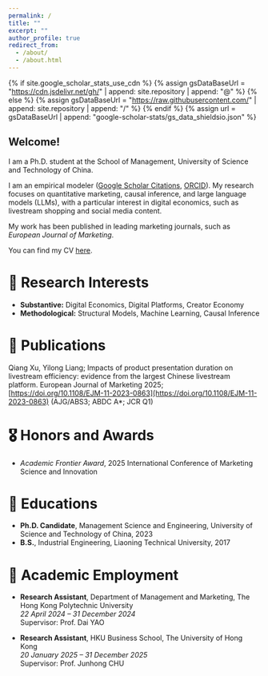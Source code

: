 ```yaml
---
permalink: /
title: ""
excerpt: ""
author_profile: true
redirect_from: 
  - /about/
  - /about.html
---
```


{% if site.google_scholar_stats_use_cdn %}
{% assign gsDataBaseUrl = "https://cdn.jsdelivr.net/gh/" | append: site.repository | append: "@" %}
{% else %}
{% assign gsDataBaseUrl = "https://raw.githubusercontent.com/" | append: site.repository | append: "/" %}
{% endif %}
{% assign url = gsDataBaseUrl | append: "google-scholar-stats/gs_data_shieldsio.json" %}

<span class='anchor' id='about-me'></span>
## Welcome!  

I am a Ph.D. student at the School of Management, University of Science and Technology of China.  

I am an empirical modeler ([Google Scholar Citations](https://scholar.google.com/citations?user=43woAHgAAAAJ&hl=en), [ORCID](https://orcid.org/0009-0000-1249-1300)). My research focuses on quantitative marketing, causal inference, and large language models (LLMs), with a particular interest in digital economics, such as livestream shopping and social media content.  

My work has been published in leading marketing journals, such as *European Journal of Marketing*.  

You can find my CV [here](https://xuqiang.github.io/files/CV_XuQiang.pdf).

# 🔬 Research Interests
- **Substantive:** Digital Economics, Digital Platforms, Creator Economy  
- **Methodological:** Structural Models, Machine Learning, Causal Inference  

# 📝 Publications 
Qiang Xu, Yilong Liang; Impacts of product presentation duration on livestream efficiency: evidence from the largest Chinese livestream platform. European Journal of Marketing 2025; [https://doi.org/10.1108/EJM-11-2023-0863](https://doi.org/10.1108/EJM-11-2023-0863) (AJG/ABS3; ABDC A*; JCR Q1)


# 🎖 Honors and Awards
- *Academic Frontier Award*, 2025 International Conference of Marketing Science and
Innovation

# 📖 Educations
- **Ph.D. Candidate**, Management Science and Engineering, University of Science and Technology of China, 2023  
- **B.S.**, Industrial Engineering, Liaoning Technical University, 2017

# 💼 Academic Employment
- **Research Assistant**, Department of Management and Marketing, The Hong Kong Polytechnic University  
  *22 April 2024 – 31 December 2024*  
  Supervisor: Prof. Dai YAO  

- **Research Assistant**, HKU Business School, The University of Hong Kong  
  *20 January 2025 – 31 December 2025*  
  Supervisor: Prof. Junhong CHU  
